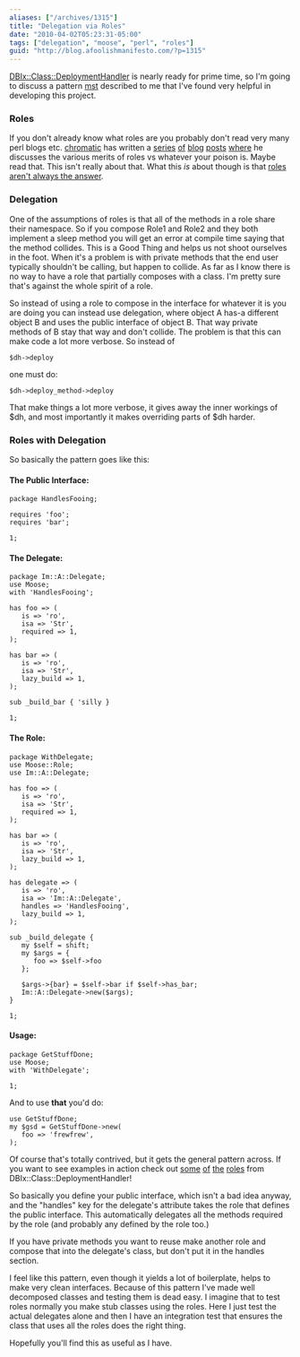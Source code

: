 ```yaml
---
aliases: ["/archives/1315"]
title: "Delegation via Roles"
date: "2010-04-02T05:23:31-05:00"
tags: ["delegation", "moose", "perl", "roles"]
guid: "http://blog.afoolishmanifesto.com/?p=1315"
---
```

[DBIx::Class::DeploymentHandler](http://git.shadowcat.co.uk/gitweb/gitweb.cgi?p=dbsrgits/DBIx-Class-DeploymentHandler.git;a=summary) is nearly ready for prime time, so I'm going to discuss a pattern [mst](http://www.shadowcat.co.uk/blog/matt-s-trout/) described to me that I've found very helpful in developing this project.

### Roles

If you don't already know what roles are you probably don't read very many perl blogs etc. [chromatic](http://use.perl.org/~chromatic/journal/) has written a [series](http://www.modernperlbooks.com/mt/2009/04/the-why-of-perl-roles.html) [of](http://www.modernperlbooks.com/mt/2009/05/perl-roles-versus-inheritance.html) [blog](http://www.modernperlbooks.com/mt/2009/05/perl-roles-versus-duck-typing.html) [posts](http://www.modernperlbooks.com/mt/2009/05/perl-roles-versus-interfaces-and-abcs.html) [where](http://www.modernperlbooks.com/mt/2009/05/more-roles-versus-duck-typing.html) he discusses the various merits of roles vs whatever your poison is. Maybe read that. This isn't really about that. What this _is_ about though is that [roles aren't always the answer](http://blog.woobling.org/2009/10/roles-and-delegates-and-refactoring.html).

### Delegation

One of the assumptions of roles is that all of the methods in a role share their namespace. So if you compose Role1 and Role2 and they both implement a sleep method you will get an error at compile time saying that the method collides. This is a Good Thing and helps us not shoot ourselves in the foot. When it's a problem is with private methods that the end user typically shouldn't be calling, but happen to collide. As far as I know there is no way to have a role that partially composes with a class. I'm pretty sure that's against the whole spirit of a role.

So instead of using a role to compose in the interface for whatever it is you are doing you can instead use delegation, where object A has-a different object B and uses the public interface of object B. That way private methods of B stay that way and don't collide. The problem is that this can make code a lot more verbose. So instead of

    $dh->deploy

one must do:

    $dh->deploy_method->deploy

That make things a lot more verbose, it gives away the inner workings of $dh, and most importantly it makes overriding parts of $dh harder.

### Roles with Delegation

So basically the pattern goes like this:

#### The Public Interface:

    package HandlesFooing;

    requires 'foo';
    requires 'bar';

    1;

#### The Delegate:

    package Im::A::Delegate;
    use Moose;
    with 'HandlesFooing';

    has foo => (
       is => 'ro',
       isa => 'Str',
       required => 1,
    );

    has bar => (
       is => 'ro',
       isa => 'Str',
       lazy_build => 1,
    );

    sub _build_bar { 'silly }

    1;

#### The Role:

    package WithDelegate;
    use Moose::Role;
    use Im::A::Delegate;

    has foo => (
       is => 'ro',
       isa => 'Str',
       required => 1,
    );

    has bar => (
       is => 'ro',
       isa => 'Str',
       lazy_build => 1,
    );

    has delegate => (
       is => 'ro',
       isa => 'Im::A::Delegate',
       handles => 'HandlesFooing',
       lazy_build => 1,
    );

    sub _build_delegate {
       my $self = shift;
       my $args = {
          foo => $self->foo
       };

       $args->{bar} = $self->bar if $self->has_bar;
       Im::A::Delegate->new($args);
    }

    1;

#### Usage:

    package GetStuffDone;
    use Moose;
    with 'WithDelegate';

    1;

And to use **that** you'd do:

    use GetStuffDone;
    my $gsd = GetStuffDone->new(
       foo => 'frewfrew',
    );

Of course that's totally contrived, but it gets the general pattern across. If you want to see examples in action check out [some](http://git.shadowcat.co.uk/gitweb/gitweb.cgi?p=dbsrgits/DBIx-Class-DeploymentHandler.git;a=blob;f=lib/DBIx/Class/DeploymentHandler/WithMonotonicVersions.pm;h=c62dabf9e620c7d0231f837216f39dfde10b332b;hb=HEAD) [of](http://git.shadowcat.co.uk/gitweb/gitweb.cgi?p=dbsrgits/DBIx-Class-DeploymentHandler.git;a=blob;f=lib/DBIx/Class/DeploymentHandler/WithReasonableDefaults.pm;h=8a36cf0c047dcd4f98212b0374f35735b6131df2;hb=HEAD) [the](http://git.shadowcat.co.uk/gitweb/gitweb.cgi?p=dbsrgits/DBIx-Class-DeploymentHandler.git;a=blob;f=lib/DBIx/Class/DeploymentHandler/WithSqltDeployMethod.pm;h=20f92f719da73c179f79fa4580a2a1ae051aa6d3;hb=HEAD) [roles](http://git.shadowcat.co.uk/gitweb/gitweb.cgi?p=dbsrgits/DBIx-Class-DeploymentHandler.git;a=blob;f=lib/DBIx/Class/DeploymentHandler/WithStandardVersionStorage.pm;h=7abe9cf20c6d733a533644a746e8d06977d7b53a;hb=HEAD) from DBIx::Class::DeploymentHandler!

So basically you define your public interface, which isn't a bad idea anyway, and the "handles" key for the delegate's attribute takes the role that defines the public interface. This automatically delegates all the methods required by the role (and probably any defined by the role too.)

If you have private methods you want to reuse make another role and compose that into the delegate's class, but don't put it in the handles section.

I feel like this pattern, even though it yields a lot of boilerplate, helps to make very clean interfaces. Because of this pattern I've made well decomposed classes and testing them is dead easy. I imagine that to test roles normally you make stub classes using the roles. Here I just test the actual delegates alone and then I have an integration test that ensures the class that uses all the roles does the right thing.

Hopefully you'll find this as useful as I have.
